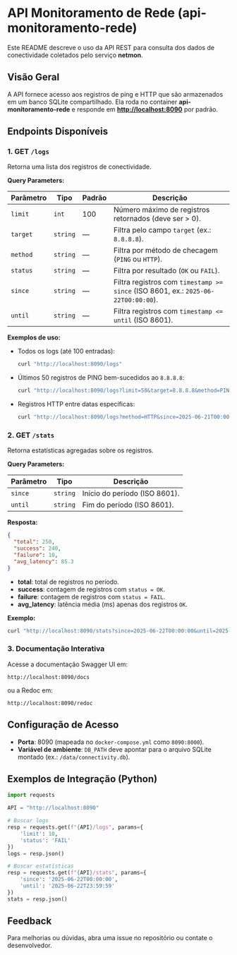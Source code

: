 # API Monitoramento de Rede (api-monitoramento-rede)

Este README descreve o uso da API REST para consulta dos dados de conectividade coletados pelo serviço **netmon**.

## Visão Geral

A API fornece acesso aos registros de ping e HTTP que são armazenados em um banco SQLite compartilhado. Ela roda no container **api-monitoramento-rede** e responde em [**http://localhost:8090**](http://localhost:8090) por padrão.

## Endpoints Disponíveis

### 1. GET `/logs`

Retorna uma lista dos registros de conectividade.

**Query Parameters:**

| Parâmetro | Tipo     | Padrão | Descrição                                                                         |
| --------- | -------- | ------ | --------------------------------------------------------------------------------- |
| `limit`   | `int`    | 100    | Número máximo de registros retornados (deve ser > 0).                             |
| `target`  | `string` | —      | Filtra pelo campo `target` (ex.: `8.8.8.8`).                                      |
| `method`  | `string` | —      | Filtra por método de checagem (`PING` ou `HTTP`).                                 |
| `status`  | `string` | —      | Filtra por resultado (`OK` ou `FAIL`).                                            |
| `since`   | `string` | —      | Filtra registros com `timestamp >= since` (ISO 8601, ex.: `2025-06-22T00:00:00`). |
| `until`   | `string` | —      | Filtra registros com `timestamp <= until` (ISO 8601).                             |

**Exemplos de uso:**

- Todos os logs (até 100 entradas):

  ```bash
  curl "http://localhost:8090/logs"
  ```

- Últimos 50 registros de PING bem-sucedidos ao `8.8.8.8`:

  ```bash
  curl "http://localhost:8090/logs?limit=50&target=8.8.8.8&method=PING&status=FAIL"
  ```

- Registros HTTP entre datas específicas:

  ```bash
  curl "http://localhost:8090/logs?method=HTTP&since=2025-06-21T00:00:00&until=2025-06-22T23:59:59"
  ```

### 2. GET `/stats`

Retorna estatísticas agregadas sobre os registros.

**Query Parameters:**

| Parâmetro | Tipo     | Descrição                     |
| --------- | -------- | ----------------------------- |
| `since`   | `string` | Início do período (ISO 8601). |
| `until`   | `string` | Fim do período (ISO 8601).    |

**Resposta:**

```json
{
  "total": 250,
  "success": 240,
  "failure": 10,
  "avg_latency": 85.3
}
```

- **total**: total de registros no período.
- **success**: contagem de registros com `status = OK`.
- **failure**: contagem de registros com `status = FAIL`.
- **avg\_latency**: latência média (ms) apenas dos registros `OK`.

**Exemplo:**

```bash
curl "http://localhost:8090/stats?since=2025-06-22T00:00:00&until=2025-06-22T23:59:59"
```

### 3. Documentação Interativa

Acesse a documentação Swagger UI em:

```
http://localhost:8090/docs
```

ou a Redoc em:

```
http://localhost:8090/redoc
```

## Configuração de Acesso

- **Porta**: 8090 (mapeada no `docker-compose.yml` como `8090:8000`).
- **Variável de ambiente**: `DB_PATH` deve apontar para o arquivo SQLite montado (ex.: `/data/connectivity.db`).

## Exemplos de Integração (Python)

```python
import requests

API = "http://localhost:8090"

# Buscar logs
resp = requests.get(f"{API}/logs", params={
    'limit': 10,
    'status': 'FAIL'
})
logs = resp.json()

# Buscar estatísticas
resp = requests.get(f"{API}/stats", params={
    'since': '2025-06-22T00:00:00',
    'until': '2025-06-22T23:59:59'
})
stats = resp.json()
```

## Feedback

Para melhorias ou dúvidas, abra uma issue no repositório ou contate o desenvolvedor.

